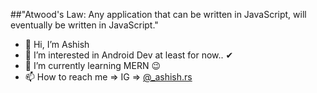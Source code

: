##"Atwood's Law: Any application that can be written in JavaScript, will eventually be written in JavaScript."
- 👋 Hi, I’m Ashish
- 👀 I’m interested in Android Dev at least for now.. ✔
- 🌱 I’m currently learning MERN 😉
- 📫 How to reach me => IG => [@_ashish.rs](https://www.instagram.com/_ashish.rs/)

<!---
ashish757/ashish757 is a ✨ special ✨ repository because its `README.md` (this file) appears on your GitHub profile.
You can click the Preview link to take a look at your changes.
--->
